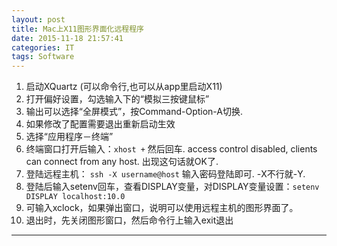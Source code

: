 ```yaml
---
layout: post
title: Mac上X11图形界面化远程程序
date: 2015-11-18 21:57:41
categories: IT
tags: Software
---
```


1. 启动XQuartz (可以命令行,也可以从app里启动X11)
2. 打开偏好设置，勾选输入下的“模拟三按键鼠标”
3. 输出可以选择“全屏模式”，按Command-Option-A切换.
4. 如果修改了配置需要退出重新启动生效
5. 选择“应用程序－终端”
6. 终端窗口打开后输入：`xhost +` 然后回车. access control disabled, clients can connect from any host. 出现这句话就OK了.
7. 登陆远程主机： `ssh -X username@host` 输入密码登陆即可. -X不行就-Y.
8. 登陆后输入setenv回车，查看DISPLAY变量，对DISPLAY变量设置：`setenv DISPLAY localhost:10.0`
9. 可输入xclock，如果弹出窗口，说明可以使用远程主机的图形界面了。
10. 退出时，先关闭图形窗口，然后命令行上输入exit退出



------
